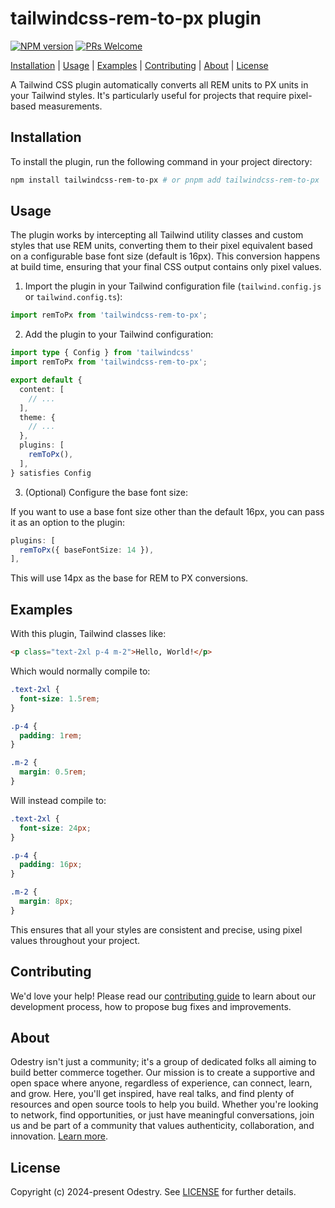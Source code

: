 # tailwindcss-rem-to-px plugin

[![NPM version](https://img.shields.io/npm/v/tailwindcss-rem-to-px?color=informational&label=)](https://www.npmjs.com/package/tailwindcss-rem-to-px)
[![PRs Welcome](https://img.shields.io/badge/PRs-welcome-brightgreen.svg?color=informational)](/.github/CONTRIBUTING.md)

[Installation](#installation) |
[Usage](#usage) |
[Examples](#examples) |
[Contributing](#contributing) |
[About](#about) |
[License](#license)

A Tailwind CSS plugin automatically converts all REM units to PX units in your Tailwind styles. It's particularly useful for projects that require pixel-based measurements.

## Installation

To install the plugin, run the following command in your project directory:

```bash
npm install tailwindcss-rem-to-px # or pnpm add tailwindcss-rem-to-px
```

## Usage

The plugin works by intercepting all Tailwind utility classes and custom styles that use REM units, converting them to their pixel equivalent based on a configurable base font size (default is 16px). This conversion happens at build time, ensuring that your final CSS output contains only pixel values.

1. Import the plugin in your Tailwind configuration file (`tailwind.config.js` or `tailwind.config.ts`):

```typescript
import remToPx from 'tailwindcss-rem-to-px';
```

2. Add the plugin to your Tailwind configuration:

```typescript
import type { Config } from 'tailwindcss'
import remToPx from 'tailwindcss-rem-to-px';

export default {
  content: [
    // ...
  ],
  theme: {
    // ...
  },
  plugins: [
    remToPx(),
  ],
} satisfies Config
```

3. (Optional) Configure the base font size:

If you want to use a base font size other than the default 16px, you can pass it as an option to the plugin:

```typescript
plugins: [
  remToPx({ baseFontSize: 14 }),
],
```

This will use 14px as the base for REM to PX conversions.

## Examples

With this plugin, Tailwind classes like:

```html
<p class="text-2xl p-4 m-2">Hello, World!</p>
```

Which would normally compile to:

```css
.text-2xl {
  font-size: 1.5rem;
}

.p-4 {
  padding: 1rem;
}

.m-2 {
  margin: 0.5rem;
}
```

Will instead compile to:

```css
.text-2xl {
  font-size: 24px;
}

.p-4 {
  padding: 16px;
}

.m-2 {
  margin: 8px;
}
```

This ensures that all your styles are consistent and precise, using pixel values throughout your project.

## Contributing

We'd love your help! Please read our [contributing guide](https://github.com/odestry/.github/blob/main/CONTRIBUTING.md) to learn about our development process, how to propose bug fixes and improvements.

## About

Odestry isn't just a community; it's a group of dedicated folks all aiming to build better commerce together. Our mission is to create a supportive and open space where anyone, regardless of experience, can connect, learn, and grow. Here, you'll get inspired, have real talks, and find plenty of resources and open source tools to help you build. Whether you're looking to network, find opportunities, or just have meaningful conversations, join us and be part of a community that values authenticity, collaboration, and innovation. [Learn more](https://odestry.com).

## License

Copyright (c) 2024-present Odestry. See [LICENSE](/LICENSE.md) for further details.
